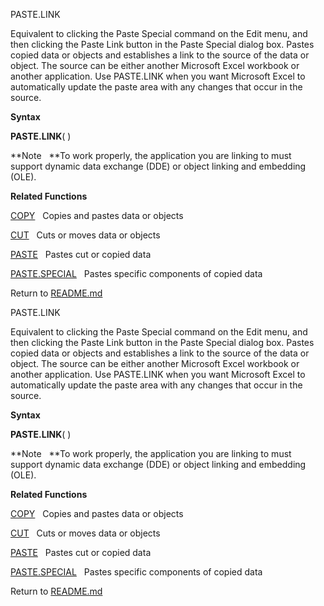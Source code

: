 PASTE.LINK

Equivalent to clicking the Paste Special command on the Edit menu, and
then clicking the Paste Link button in the Paste Special dialog box.
Pastes copied data or objects and establishes a link to the source of
the data or object. The source can be either another Microsoft Excel
workbook or another application. Use PASTE.LINK when you want Microsoft
Excel to automatically update the paste area with any changes that occur
in the source.

**Syntax**

**PASTE.LINK**( )

**Note   **To work properly, the application you are linking to must
support dynamic data exchange (DDE) or object linking and embedding
(OLE).

**Related Functions**

[COPY](COPY.md)   Copies and pastes data or objects

[CUT](CUT.md)   Cuts or moves data or objects

[PASTE](PASTE.md)   Pastes cut or copied data

[PASTE.SPECIAL](PASTE.SPECIAL.md)   Pastes specific components of copied data



Return to [README.md](README.md)

PASTE.LINK

Equivalent to clicking the Paste Special command on the Edit menu, and
then clicking the Paste Link button in the Paste Special dialog box.
Pastes copied data or objects and establishes a link to the source of
the data or object. The source can be either another Microsoft Excel
workbook or another application. Use PASTE.LINK when you want Microsoft
Excel to automatically update the paste area with any changes that occur
in the source.

**Syntax**

**PASTE.LINK**( )

**Note   **To work properly, the application you are linking to must
support dynamic data exchange (DDE) or object linking and embedding
(OLE).

**Related Functions**

[COPY](COPY.md)   Copies and pastes data or objects

[CUT](CUT.md)   Cuts or moves data or objects

[PASTE](PASTE.md)   Pastes cut or copied data

[PASTE.SPECIAL](PASTE.SPECIAL.md)   Pastes specific components of copied data



Return to [README.md](README.md)

